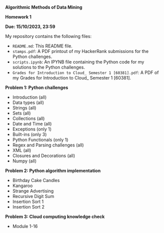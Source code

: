 **Algorithmic Methods of Data Mining**

**Homework 1**

**Due: 15/10/2023, 23:59**

My repository contains the following files:

* `README.md`: This README file.
* `stamps.pdf`: A PDF printout of my HackerRank submissions for the Python challenges.
* `scripts.ipynb`: An IPYNB file containing the Python code for my solutions to the Python challenges.
* `Grades for Introduction to Cloud_ Semester 1 [60381].pdf`: A PDF of my Grades for Introduction to Cloud_ Semester 1 [60381].

**Problem 1: Python challenges**

* Introduction (all)
* Data types (all)
* Strings (all)
* Sets (all)
* Collections (all)
* Date and Time (all)
* Exceptions (only 1)
* Built-ins (only 3)
* Python Functionals (only 1)
* Regex and Parsing challenges (all)
* XML (all)
* Closures and Decorations (all)
* Numpy (all)

**Problem 2: Python algorithm implementation**

* Birthday Cake Candles
* Kangaroo
* Strange Advertising
* Recursive Digit Sum
* Insertion Sort 1
* Insertion Sort 2

**Problem 3: Cloud computing knowledge check**

* Module 1-16
